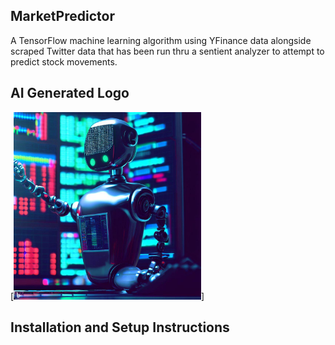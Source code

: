 ## MarketPredictor
A TensorFlow machine learning algorithm using YFinance data alongside scraped Twitter data that has been run thru a sentient analyzer to attempt to predict stock movements.

## AI Generated Logo
[<img src="https://github.com/sharoika/MarketPredictor/blob/85f43fefb32074d8b13eb722f46238ae54159dfc/logo.jpg" width="300">]

## Installation and Setup Instructions
